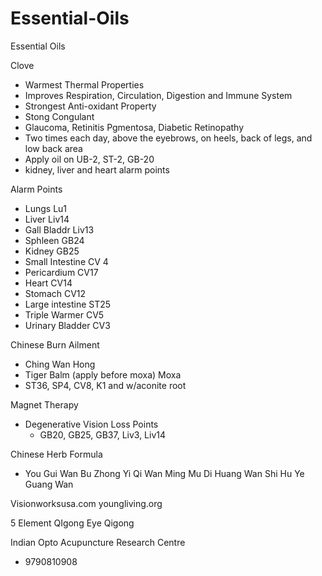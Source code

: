 # Essential-Oils

Essential Oils

Clove
- Warmest Thermal Properties
- Improves Respiration, Circulation, Digestion and Immune System
- Strongest Anti-oxidant Property
- Stong Congulant
- Glaucoma, Retinitis Pgmentosa, Diabetic Retinopathy
- Two times each day, above the eyebrows, on heels, back of
legs, and low back area
- Apply oil on UB-2, ST-2, GB-20
- kidney, liver and heart alarm points

Alarm Points
- Lungs Lu1
- Liver Liv14
- Gall Bladdr Liv13
- Sphleen GB24
- Kidney GB25
- Small Intestine CV 4
- Pericardium CV17
- Heart CV14
- Stomach CV12
- Large intestine ST25
- Triple Warmer CV5
- Urinary Bladder CV3

Chinese Burn Ailment
- Ching Wan Hong
- Tiger Balm (apply before moxa)
Moxa
- ST36, SP4, CV8, K1 and w/aconite root

Magnet Therapy
- Degenerative Vision Loss Points
	- GB20, GB25, GB37, Liv3, Liv14

Chinese Herb Formula
- You Gui Wan Bu Zhong Yi Qi Wan Ming Mu
Di Huang Wan Shi Hu Ye Guang Wan

Visionworksusa.com
youngliving.org

5 Element QIgong
Eye Qigong

Indian Opto Acupuncture Research Centre
- 9790810908
